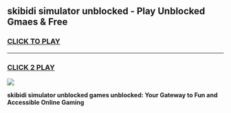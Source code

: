 
## skibidi simulator unblocked - Play Unblocked Gmaes & Free
<h3>
<a href="https://news.freeplayer.one?title=skibidi_simulator_unblocked&ref=16F">CLICK TO PLAY</a></h3>
<hr>

<h3>
<a href="https://news.freeplayer.one?title=skibidi_simulator_unblocked&ref=16F">CLICK 2 PLAY</a>
  
</h3>

<a href="https://news.freeplayer.one?title=skibidi_simulator_unblocked&ref=16F/"><img src="https://clearcache.store/games.png"></a>


**skibidi simulator unblocked games unblocked: Your Gateway to Fun and Accessible Online Gaming**
